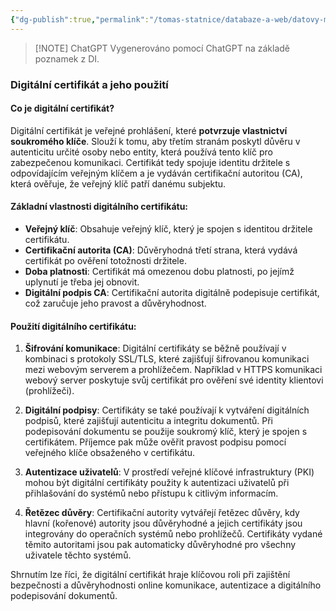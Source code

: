 ```yaml
---
{"dg-publish":true,"permalink":"/tomas-statnice/databaze-a-web/datovy-management/zaklady-sifrovani-a-komprese-dat/digitalni-certifikat/","tags":["tomas","datovy_management","databaze_a_web"],"noteIcon":""}
---
```


> [!NOTE] ChatGPT
> Vygenerováno pomocí ChatGPT na základě poznamek z DI.
### Digitální certifikát a jeho použití

#### Co je digitální certifikát?
Digitální certifikát je veřejné prohlášení, které **potvrzuje vlastnictví soukromého klíče**. Slouží k tomu, aby třetím stranám poskytl důvěru v autenticitu určité osoby nebo entity, která používá tento klíč pro zabezpečenou komunikaci. Certifikát tedy spojuje identitu držitele s odpovídajícím veřejným klíčem a je vydáván certifikační autoritou (CA), která ověřuje, že veřejný klíč patří danému subjektu.

#### Základní vlastnosti digitálního certifikátu:
- **Veřejný klíč**: Obsahuje veřejný klíč, který je spojen s identitou držitele certifikátu.
- **Certifikační autorita (CA)**: Důvěryhodná třetí strana, která vydává certifikát po ověření totožnosti držitele.
- **Doba platnosti**: Certifikát má omezenou dobu platnosti, po jejímž uplynutí je třeba jej obnovit.
- **Digitální podpis CA**: Certifikační autorita digitálně podepisuje certifikát, což zaručuje jeho pravost a důvěryhodnost.

#### Použití digitálního certifikátu:
1. **Šifrování komunikace**: Digitální certifikáty se běžně používají v kombinaci s protokoly SSL/TLS, které zajišťují šifrovanou komunikaci mezi webovým serverem a prohlížečem. Například v HTTPS komunikaci webový server poskytuje svůj certifikát pro ověření své identity klientovi (prohlížeči).

2. **Digitální podpisy**: Certifikáty se také používají k vytváření digitálních podpisů, které zajišťují autenticitu a integritu dokumentů. Při podepisování dokumentu se použije soukromý klíč, který je spojen s certifikátem. Příjemce pak může ověřit pravost podpisu pomocí veřejného klíče obsaženého v certifikátu.

3. **Autentizace uživatelů**: V prostředí veřejné klíčové infrastruktury (PKI) mohou být digitální certifikáty použity k autentizaci uživatelů při přihlašování do systémů nebo přístupu k citlivým informacím.

4. **Řetězec důvěry**: Certifikační autority vytvářejí řetězec důvěry, kdy hlavní (kořenové) autority jsou důvěryhodné a jejich certifikáty jsou integrovány do operačních systémů nebo prohlížečů. Certifikáty vydané těmito autoritami jsou pak automaticky důvěryhodné pro všechny uživatele těchto systémů.

Shrnutím lze říci, že digitální certifikát hraje klíčovou roli při zajištění bezpečnosti a důvěryhodnosti online komunikace, autentizace a digitálního podepisování dokumentů.
